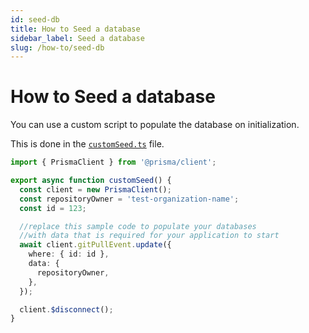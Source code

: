 ```yaml
---
id: seed-db
title: How to Seed a database
sidebar_label: Seed a database
slug: /how-to/seed-db
---
```


# How to Seed a database

You can  use a custom script to populate the database on initialization.

This is done in the  [`customSeed.ts`](https://github.com/amplication/amplication/blob/master/ee/packages/amplication-git-pull-service/scripts/customSeed.ts) file. 


```typescript
import { PrismaClient } from '@prisma/client';

export async function customSeed() {
  const client = new PrismaClient();
  const repositoryOwner = 'test-organization-name';
  const id = 123;

  //replace this sample code to populate your databases
  //with data that is required for your application to start
  await client.gitPullEvent.update({
    where: { id: id },
    data: {
      repositoryOwner,
    },
  });

  client.$disconnect();
}
```